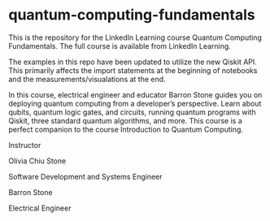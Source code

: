 # quantum-computing-fundamentals
This is the repository for the LinkedIn Learning course Quantum Computing Fundamentals. The full course is available from LinkedIn Learning.

The examples in this repo have been updated to utilize the new Qiskit API. This primarily affects the import statements at the beginning of notebooks and the measurements/visualations at the end.


In this course, electrical engineer and educator Barron Stone guides you on deploying quantum computing from a developer’s perspective. Learn about qubits, quantum logic gates, and circuits, running quantum programs with Qiskit, three standard quantum algorithms, and more. This course is a perfect companion to the course Introduction to Quantum Computing.


Instructor

Olivia Chiu Stone

Software Development and Systems Engineer

Barron Stone

Electrical Engineer
